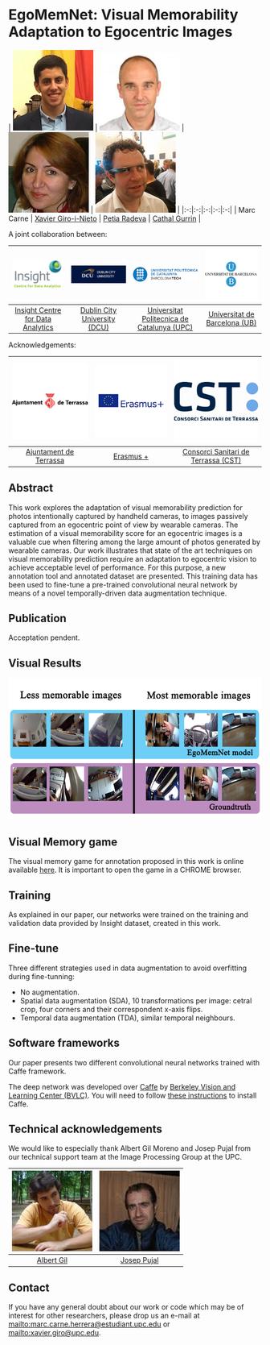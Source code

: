 # EgoMemNet: Visual Memorability Adaptation to Egocentric Images

| ![Marc Carné][MarcCarne-photo]  | ![Xavier Giro-i-Nieto][XavierGiro-photo]   | ![Petia Radeva][PetiaRadeva-photo]  | ![CathalGurrin][CathalGurrin-photo]  |
|:-:|:-:|:-:|:-:|:-:|
| Marc Carne  | [Xavier Giro-i-Nieto][XavierGiro-web]   | [Petia Radeva][PetiaRadeva-web] | [Cathal Gurrin][CathalGurrin-web]   |



[CathalGurrin-web]: https://www.insight-centre.org/users/cathal-gurrin
[PetiaRadeva-web]: http://www.cvc.uab.es/~petia/
[XavierGiro-web]: https://imatge.upc.edu/web/people/xavier-giro

[MarcCarne-photo]: ./authors/MarcCarne.jpg "Marc Carné"
[PetiaRadeva-photo]: ./authors/PetiaRadeva.jpg "Petia Radeva"
[CathalGurrin-photo]: ./authors/CathalGurrin.jpg "Cathal Gurrin"
[XavierGiro-photo]: ./authors/XavierGiro.jpg "Xavier Giro-i-Nieto"

A joint collaboration between:

| ![logo-insight] | ![logo-dcu] | ![logo-upc] | ![logo-ub] |
|:-:|:-:|:-:|:-:|
| [Insight Centre for Data Analytics][insight-web] | [Dublin City University (DCU)][dcu-web]  |[Universitat Politecnica de Catalunya (UPC)][upc-web]   | [Universitat de Barcelona (UB)][ub-web]  |

[insight-web]: https://www.insight-centre.org/
[dcu-web]: http://www.dcu.ie/
[upc-web]: http://www.upc.edu/?set_language=en
[ub-web]: http://www.ub.edu/web/ub/en/
[gpi-web]: https://imatge.upc.edu/web/


[logo-insight]: ./logos/insight.jpg "Insight Centre for Data Analytics"
[logo-dcu]: ./logos/dcu.png "Dublin City University"
[logo-upc]: ./logos/upc.jpg "Universitat Politecnica de Catalunya"
[logo-ub]: ./logos/ub.jpg "Universitat de Barcelona"

Acknowledgements:

| ![logo-ajterrassa] | ![logo-erasmus] | ![logo-cst] |
|:-:|:-:|:-:|
| [Ajuntament de Terrassa][ajterrassa-web] | [Erasmus +][erasmus-web]  |[Consorci Sanitari de Terrassa (CST)][cst-web]   |

[ajterrassa-web]: https://www.terrassa.cat
[erasmus-web]: http://www.oapee.es/oapee/inicio/ErasmusPlus.html
[cst-web]: http://www.cst.cat

[logo-ajterrassa]: ./logos/ajterrassa.jpg "Ajuntament de Terrassa"
[logo-erasmus]: ./logos/erasmus.jpg "Erasmus +"
[logo-cst]: ./logos/cst.jpg "Consorci Sanitari de Terrassa"



## Abstract

This work explores the adaptation of visual memorability prediction for photos intentionally captured by handheld cameras, to images passively captured from an egocentric point of view by wearable cameras.
The estimation of a visual memorability score for an egocentric images is a valuable cue when filtering among the large amount of photos generated by wearable cameras.
Our work illustrates that state of the art techniques on visual memorability prediction require an adaptation to egocentric vision to achieve acceptable level of performance.
For this purpose, a new annotation tool and annotated dataset are presented.
This training data has been used to fine-tune a pre-trained convolutional neural network by means of a novel temporally-driven data augmentation technique.

## Publication

Acceptation pendent.

## Visual Results

![Memorability scores](./figs/comparative_3.jpg)

## Visual Memory game
The visual memory game for annotation proposed in this work is online available [here](http://imatge.upc.edu:8000). It is important to open the game in a CHROME browser.

## Training
As explained in our paper, our networks were trained on the training and validation data provided by Insight dataset, created in this work.

## Fine-tune
Three different strategies used in data augmentation to avoid overfitting during fine-tunning:
* No augmentation.
* Spatial data augmentation (SDA), 10 transformations per image: cetral crop, four corners and their correspondent x-axis flips.
* Temporal data augmentation (TDA), similar temporal neighbours.


## Software frameworks

Our paper presents two different convolutional neural networks trained with Caffe framework.

The deep network was developed over [Caffe](http://caffe.berkeleyvision.org/) by [Berkeley Vision and Learning Center (BVLC)](http://bvlc.eecs.berkeley.edu/). You will need to follow [these instructions](http://caffe.berkeleyvision.org/installation.html) to install Caffe.

## Technical acknowledgements

We would like to especially thank Albert Gil Moreno and Josep Pujal from our technical support team at the Image Processing Group at the UPC.

| ![AlbertGil-photo]  | ![JosepPujal-photo]  |
|:-:|:-:|
| [Albert Gil](AlbertGil-web)  |  [Josep Pujal](JosepPujal-web) |

[AlbertGil-photo]: ./authors/AlbertGil.jpg "Albert Gil"
[JosepPujal-photo]: ./authors/JosepPujal.jpg "Josep Pujal"

[AlbertGil-web]: https://imatge.upc.edu/web/people/albert-gil-moreno
[JosepPujal-web]: https://imatge.upc.edu/web/people/josep-pujal

## Contact

If you have any general doubt about our work or code which may be of interest for other researchers, please drop us an e-mail at <mailto:marc.carne.herrera@estudiant.upc.edu> or <mailto:xavier.giro@upc.edu>.

<!---
Javascript code to enable Google Analytics
-->

<script>

  (function(i,s,o,g,r,a,m){i['GoogleAnalyticsObject']=r;i[r]=i[r]||function(){
  (i[r].q=i[r].q||[]).push(arguments)},i[r].l=1*new Date();a=s.createElement(o),
  m=s.getElementsByTagName(o)[0];a.async=1;a.src=g;m.parentNode.insertBefore(a,m)
  })(window,document,'script','//www.google-analytics.com/analytics.js','ga');

  ga('create', 'UA-7678045-3', 'auto');
  ga('send', 'pageview');

</script>
